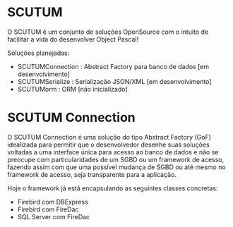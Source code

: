 SCUTUM
======

O SCUTUM é um conjunto de soluções OpenSource com o intuito de facilitar a vida do desenvolver Object Pascal!

Soluções planejadas:
- SCUTUMConnection : Abstract Factory para banco de dados [em desenvolvimento]
- SCUTUMSerialize : Serialização JSON/XML [em desenvolvimento]
- SCUTUMorm : ORM [não inicializado]

SCUTUM Connection
=================
O SCUTUM Connection é uma solução do tipo Abstract Factory (GoF) idealizada para permitir que o desenvolvedor desenhe suas 
soluções voltadas a uma interface única para acesso ao banco de dados e não se preocupe com particularidades de um SGBD 
ou um framework de acesso, fazendo assim com que uma possível mudança de SGBD ou até mesmo no framework de acesso, seja 
transparente para a aplicação.

Hoje o framework já está encapsulando as seguintes classes concretas:
- Firebird com DBExpress
- Firebird com FireDac
- SQL Server com FireDac
